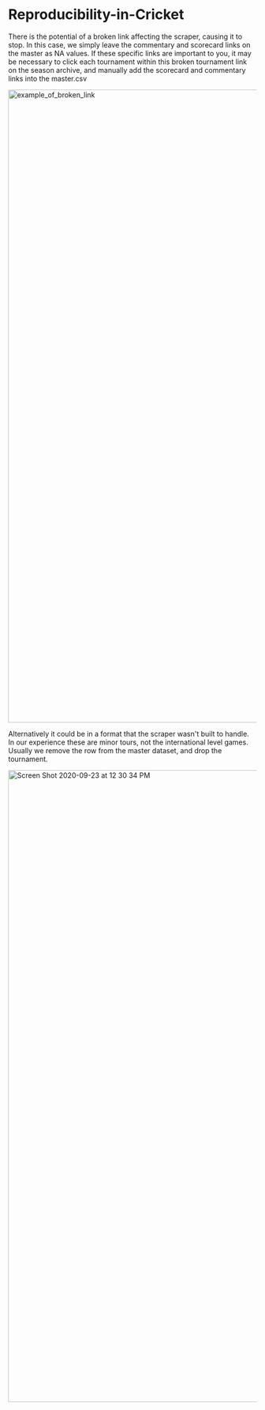 # Reproducibility-in-Cricket

There is the potential of a broken link affecting the scraper, causing it to stop. In this case, we simply leave the commentary and scorecard links on the master as NA values. If these specific links are important to you, it may be necessary to click each tournament within this broken tournament link on the season archive, and manually add the scorecard and commentary links into the master.csv

<img width="1280" alt="example_of_broken_link" src="https://user-images.githubusercontent.com/44284779/93940508-6de84080-fce1-11ea-8ab2-a55710969989.png">

Alternatively it could be in a format that the scraper wasn't built to handle. In our experience these are minor tours, not the international level games. Usually we remove the row from the master dataset, and drop the tournament.

<img width="1278" alt="Screen Shot 2020-09-23 at 12 30 34 PM" src="https://user-images.githubusercontent.com/44284779/94060304-997a3200-fd98-11ea-9a2e-65af28fd599d.png">
